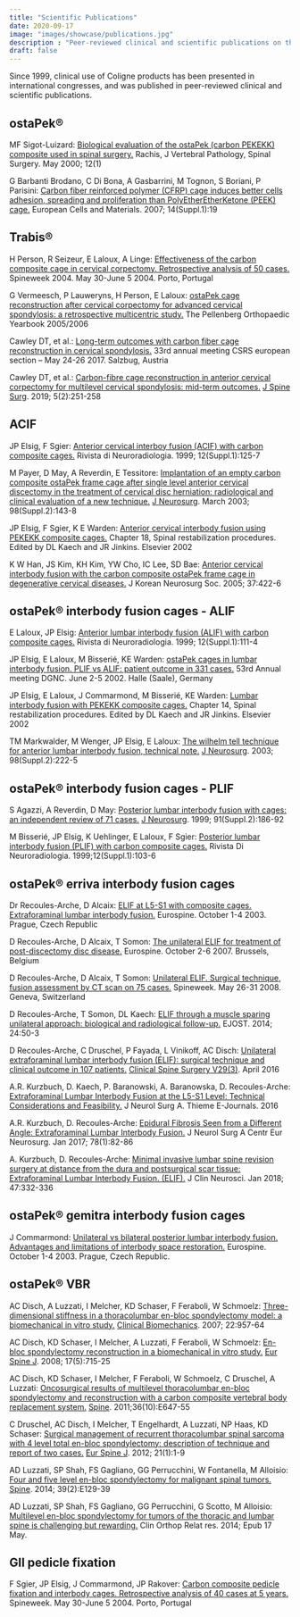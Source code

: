 ```yaml
---
title: "Scientific Publications"
date: 2020-09-17
image: "images/showcase/publications.jpg"
description : "Peer-reviewed clinical and scientific publications on the use of ostaPek® cage and pedicle fixation systems for spine fusion."
draft: false
---
```


Since 1999, clinical use of Coligne products has been presented in international congresses, and was published in peer-reviewed clinical and scientific publications.

<!--more-->

## ostaPek®

<!-- JY Rho and al.: Young’s modulus of trabecular and cortical bone material: ultrasonic and microtensile measurements. J Biomech. 1993;26(2):111-9

K Choi and al.: The elastic moduli of human subchondral, trabecular and cortical bone tissue and the size-dependency of cortical bone modulus. J Biomech. 1990;23(11):1103-13 -->

MF Sigot-Luizard: [Biological evaluation of the ostaPek (carbon PEKEKK) composite used in spinal surgery.](https://saps2412.github.io/publications/Composite%20Sigot%20Luizard%202000.pdf) Rachis, J Vertebral Pathology, Spinal Surgery. May 2000; 12(1)

<!-- HM Frost: Bone’s mechanostat: a 2003 update. The anatomical record. Part A. Discoveries in molecular, cellular and evolutionary biology. 275(2):1081-101 -->

G Barbanti Brodano, C Di Bona, A Gasbarrini, M Tognon, S Boriani, P Parisini: [Carbon fiber reinforced polymer (CFRP) cage induces better cells adhesion, spreading and proliferation than PolyEtherEtherKetone (PEEK) cage.](https://saps2412.github.io/publications/Composite%20Barbanti%20Brodano%202007.pdf) European Cells and Materials. 2007; 14(Suppl.1):19

## Trabis®

H Person, R Seizeur, E Laloux, A Linge: [Effectiveness of the carbon composite cage in cervical corpectomy. Retrospective analysis of 50 cases.](https://saps2412.github.io/publications/Trabis%20Person%202004.pdf) Spineweek 2004. May 30-June 5 2004. Porto, Portugal

G Vermeesch, P Lauweryns, H Person, E Laloux: [ostaPek cage reconstruction after cervical corpectomy for advanced cervical spondylosis: a retrospective multicentric study.](https://saps2412.github.io/publications/Trabis%20Vermeersch%202005.pdf) The Pellenberg Orthopaedic Yearbook 2005/2006

Cawley DT, et al.: [Long-term outcomes with carbon fiber cage reconstruction in cervical spondylosis.](https://saps2412.github.io/publications/Trabis%20Cawley%202017.pdf) 33rd annual meeting CSRS european section – May 24-26 2017. Salzbug, Austria

Cawley DT, et al.: [Carbon-fibre cage reconstruction in anterior cervical corpectomy for multilevel cervical spondylosis: mid-term outcomes.](https://www.ncbi.nlm.nih.gov/pmc/articles/PMC6626739) [J Spine Surg](https://www.thespinejournalonline.com). 2019; 5(2):251-258

## ACIF

JP Elsig, F Sgier: [Anterior cervical interboy fusion (ACIF) with carbon composite cages.](https://saps2412.github.io/publications/ACIF_Elsig_1999.pdf) Rivista di Neuroradiologia. 1999; 12(Suppl.1):125-7

M Payer, D May, A Reverdin, E Tessitore: [Implantation of an empty carbon composite ostaPek frame cage after single level anterior cervical discectomy in the treatment of cervical disc herniation: radiological and clinical evaluation of a new technique.](https://saps2412.github.io/publications/ACIF_Payern_2003.pdf) [J Neurosurg](https://thejns.org/spine/view/journals/j-neurosurg-spine/98/2/article-p143.xml). March 2003; 98(Suppl.2):143-8

JP Elsig, F Sgier, K E Warden: [Anterior cervical interbody fusion using PEKEKK composite cages.](https://saps2412.github.io/publications/ACIF_Elsig_2002.pdf) Chapter 18, Spinal restabilization procedures. Edited by DL Kaech and JR Jinkins. Elsevier 2002

K W Han, JS Kim, KH Kim, YW Cho, IC Lee, SD Bae: [Anterior cervical interbody fusion with the carbon composite ostaPek frame cage in degenerative cervical diseases.](https://saps2412.github.io/publications/ACIF_Han_2005.pdf) J Korean Neurosurg Soc. 2005; 37:422-6

## ostaPek® interbody fusion cages - ALIF

E Laloux, JP Elsig: [Anterior lumbar interbody fusion (ALIF) with carbon composite cages.](https://saps2412.github.io/publications/ALIF%20Laloux%201999.pdf) Rivista di Neuroradiologia. 1999; 12(Suppl.1):111-4

JP Elsig, E Laloux, M Bisserié, KE Warden: [ostaPek cages in lumbar interbody fusion. PLIF vs ALIF: patient outcome in 331 cases.](https://saps2412.github.io/publications/ALIF%20PLIF%20Elsig%202002%20Poster.pdf) 53rd Annual meeting DGNC. June 2-5 2002. Halle (Saale), Germany

JP Elsig, E Laloux, J Commarmond, M Bisserié, KE Warden: [Lumbar interbody fusion with PEKEKK composite cages.](https://saps2412.github.io/publications/ALIF%20PLIF%20Elsig%202002.pdf) Chapter 14, Spinal restabilization procedures. Edited by DL Kaech and JR Jinkins. Elsevier 2002

TM Markwalder, M Wenger, JP Elsig, E Laloux: [The wilhelm tell technique for anterior lumbar interbody fusion, technical note.](https://saps2412.github.io/publications/ALIF%20Markwalder%202003.pdf) [J Neurosurg](https://thejns.org/spine/view/journals/j-neurosurg-spine/98/2/article-p222.xml). 2003; 98(Suppl.2):222-5

## ostaPek® interbody fusion cages - PLIF

S Agazzi, A Reverdin, D May: [Posterior lumbar interbody fusion with cages: an independent review of 71 cases.](https://saps2412.github.io/publications/PLIF%20Agazzi%201999.pdf) [J Neurosurg](https://thejns.org/spine/view/journals/j-neurosurg-spine/91/2/article-p186.xml). 1999; 91(Suppl.2):186-92

M Bisserié, JP Elsig, K Uehlinger, E Laloux, F Sgier: [Posterior lumbar interbody fusion (PLIF) with carbon composite cages.](https://saps2412.github.io/publications/PLIF%20Bisserie%201999.pdf) Rivista Di Neuroradiologia. 1999;12(Suppl.1):103-6

## ostaPek® erriva interbody fusion cages

Dr Recoules-Arche, D Alcaix: [ELIF at L5-S1 with composite cages. Extraforaminal lumbar interbody fusion.](https://saps2412.github.io/publications/ELIF%20Recoules%202003.pdf) Eurospine. October 1-4 2003. Prague, Czech Republic

D Recoules-Arche, D Alcaix, T Somon: [The unilateral ELIF for treatment of post-discectomy disc disease.](https://saps2412.github.io/publications/ELIF%20Recoules%202007.pdf) Eurospine. October 2-6 2007. Brussels, Belgium

D Recoules-Arche, D Alcaix, T Somon: [Unilateral ELIF. Surgical technique, fusion assessment by CT scan on 75 cases.](https://saps2412.github.io/publications/ELIF%20Recoules%202008.pdf) Spineweek. May 26-31 2008. Geneva, Switzerland

D Recoules-Arche, T Somon, DL Kaech: [ELIF through a muscle sparing unilateral approach: biological and radiological follow-up.](https://saps2412.github.io/publications/ELIF%20Recoules%202014.pdf) EJOST. 2014; 24:50-3

D Recoules-Arche, C Druschel, P Fayada, L Vinikoff, AC Disch: [Unilateral extraforaminal lumbar interbody fusion (ELIF): surgical technique and clinical outcome in 107 patients.](https://saps2412.github.io/publications/ELIF%20Recoules%202016.pdf) [Clinical Spine Surgery V29(3)](https://journals.lww.com/jspinaldisorders/Abstract/2016/04000/Unilateral_Extraforaminal_Lumbar_Interbody_Fusion.17.aspx). April 2016

A.R. Kurzbuch, D. Kaech, P. Baranowski, A. Baranowska, D. Recoules-Arche: [Extraforaminal Lumbar Interbody Fusion at the L5-S1 Level: Technical Considerations and Feasibility.](https://saps2412.github.io/publications/ELIF%20Kurzbuch%202016.pdf) J Neurol Surg A. Thieme E-Journals. 2016

A.R. Kurzbuch, D. Recoules-Arche: [Epidural Fibrosis Seen from a Different Angle: Extraforaminal Lumbar Interbody Fusion.](https://saps2412.github.io/publications/ELIF%20Kurzbuch%202017.pdf) J Neurol Surg A Centr Eur Neurosurg. Jan 2017; 78(1):82-86

A. Kurzbuch, D. Recoules-Arche: [Minimal invasive lumbar spine revision surgery at distance from the dura and postsurgical scar tissue: Extraforaminal Lumbar Interbody Fusion. (ELIF).](https://saps2412.github.io/publications/ELIF%20Kurzbuch%202018.pdf) J Clin Neurosci. Jan 2018; 47:332-336

## ostaPek® gemitra interbody fusion cages

J Commarmond: [Unilateral vs bilateral posterior lumbar interbody fusion. Advantages and limitations of interbody space restoration.](https://saps2412.github.io/publications/Gemitra%20Commarmond%202003.pdf) Eurospine. October 1-4 2003. Prague, Czech Republic.

## ostaPek® VBR

AC Disch, A Luzzati, I Melcher, KD Schaser, F Feraboli, W Schmoelz: [Three-dimensional stiffness in a thoracolumbar en-bloc spondylectomy model: a biomechanical in vitro study.](https://saps2412.github.io/publications/VBR%20Disch%202007.pdf) [Clinical Biomechanics](https://www.sciencedirect.com/science/article/abs/pii/S0268003307001325). 2007; 22:957-64

AC Disch, KD Schaser, I Melcher, A Luzzati, F Feraboli, W Schmoelz: [En-bloc spondylectomy reconstruction in a biomechanical in vitro study.](https://saps2412.github.io/publications/VBR%20Disch%202008.pdf) [Eur Spine J](https://www.springer.com/journal/586). 2008; 17(5):715-25

AC Disch, KD Schaser, I Melcher, F Feraboli, W Schmoelz, C Druschel, A Luzzati: [Oncosurgical results of multilevel thoracolumbar en-bloc spondylectomy and reconstruction with a carbon composite vertebral body replacement system.](https://saps2412.github.io/publications/VBR%20Disch%202011.pdf) [Spine](https://journals.lww.com/spinejournal/Abstract/2011/05010/Oncosurgical_Results_of_Multilevel_Thoracolumbar.16.aspx). 2011;36(10):E647-55

C Druschel, AC Disch, I Melcher, T Engelhardt, A Luzzati, NP Haas, KD Schaser: [Surgical management of recurrent thoracolumbar spinal sarcoma with 4 level total en-bloc spondylectomy: description of technique and report of two cases.](https://saps2412.github.io/publications/VBR%20Druschel%202012.pdf) [Eur Spine J](https://www.springer.com/journal/586). 2012; 21(1):1-9

AD Luzzati, SP Shah, FS Gagliano, GG Perrucchini, W Fontanella, M Alloisio: [Four and five level en-bloc spondylectomy for malignant spinal tumors.](https://saps2412.github.io/publications/VBR%20Luzzati%202014.pdf) [Spine](https://journals.lww.com/spinejournal/Abstract/2014/01150/Four__and_Five__Level_En_Bloc_Spondylectomy_for.19.aspx). 2014; 39(2):E129-39

AD Luzzati, SP Shah, FS Gagliano, GG Perrucchini, G Scotto, M Alloisio: [Multilevel en-bloc spondylectomy for tumors of the thoracic and lumbar spine is challenging but rewarding.](https://saps2412.github.io/publications/VBR%20Luzzati%202014%202.pdf) Clin Orthop Relat res. 2014; Epub 17 May.

## GII pedicle fixation

F Sgier, JP Elsig, J Commarmond, JP Rakover: [Carbon composite pedicle fixation and interbody cages. Retrospective analysis of 40 cases at 5 years.](https://saps2412.github.io/publications/GII%20Sgier%202004.pdf) Spineweek. May 30-June 5 2004. Porto, Portugal
